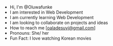 - Hi, I'm @Oluwafunke
- I am interested in Web Development
- I am currently learning Web Development
- I am looking to collaborate on projects and ideas
- How to reach me [oaladesuyi@gmail.com]
- Pronouns: She/ her
- Fun Fact: I love watching Korean movies
